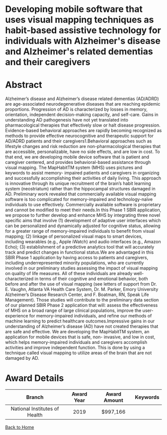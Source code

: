
Developing mobile software that uses visual mapping techniques as habit-based assistive technology for individuals with Alzheimer&#039;s disease and Alzheimer&#039;s related dementias and their caregivers
============================================================================================================================================================================================================

# Abstract


Alzheimer’s disease and Alzheimer’s disease related dementias (AD/ADRD) are age-associated
neurodegenerative diseases that are reaching epidemic proportions. Progression of AD is characterized by
losses in memory, orientation, independent decision-making capacity, and self-care. Gains in understanding
AD pathogenesis have not yet translated into pharmacological therapies that effectively slow or halt disease
progression. Evidence-based behavioral approaches are rapidly becoming recognized as methods to provide
effective neurocognitive and therapeutic support for AD/ADRD patients and their caregivers1.Behavioral approaches such as lifestyle changes and risk reduction are non-pharmacological therapies
that are accessible, personalizable, have no side effects, and are low in cost. To that end, we are developing
mobile device software that is patient and caregiver centered, and provides behavioral-based assistance
through visual mapping. The MapHabitTM system (MHS) uses pictures and keywords to assist memory-
impaired patients and caregivers in organizing and successfully accomplishing their activities of daily living.
This approach is innovative through its unique recruitment of the brain’s habit learning system (neostriatum)
rather than the hippocampal structures damaged in AD. Preliminary work revealed that commercially available
visual mapping software is too complicated for memory-impaired and technology-naïve individuals to use
effectively. Commercially available software is proprietary and cannot be modified to meet their needs.In this Phase 1 SBIR application, we propose to further develop and enhance MHS by integrating three
novel specific aims that involve (1) development of adaptive user interfaces which can be personalized and
dynamically adjusted for cognitive status, allowing for a greater range of memory-impaired individuals to
benefit from visual mapping; (2) linkage of personalized visual maps to smart devices, including wearables
(e.g., Apple iWatch) and audio interfaces (e.g., Amazon Echo); (3) establishment of a predictive analytics tool
that will accurately track and predict changes in functional status.We are advantaged in this SBIR Phase 1 application by having access to patients and caregivers,
including underrepresented minority populations, who are currently involved in our preliminary studies
assessing the impact of visual mapping on quality of life measures. All of these individuals are already well-
characterized in terms of their cognitive and emotional behavior, both before and after the use of visual
mapping (see letters of support from Dr. E. Vaughn, Atlanta VA Health Care System, Dr. M. Parker, Emory
University Alzheimer’s Disease Research Center, and F. Boatman, RN, Speak Life Management). Those
studies will contribute to the preliminary data section of our planned SBIR Phase 2 application that will: assess
the effectiveness of MHS on a broad range of large clinical populations, improve the user-experience for
memory-impaired individuals, and refine our methods of machine learning to predict healthcare outcomes.Impressive gains in our understanding of Alzheimer’s disease (AD) have not created therapies that are safe
and effective. We are developing the MapHabitTM system, an application for mobile devices that is safe, non-
invasive, and low in cost, which helps memory-impaired individuals and caregivers accomplish activities and
improve independent function. This is done by using a technique called visual mapping to utilize areas of the
brain that are not damaged by AD.  

# Award Details

|Branch|Award Year|Award Amount|Keywords|
| :---: | :---: | :---: | :---: |
|National Institutes of Health|2019|$997,166||
  
  


[Back to Home](https://github.com/chrischow/dod_sbir_awards/JH/#2380)